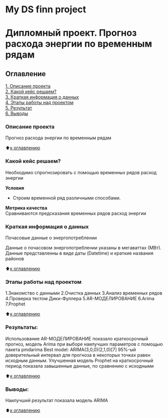 # My DS finn project
# Дипломный проект. Прогноз расхода энергии по временным рядам

## Оглавление  
[1. Описание проекта](.README.md#Описание-проекта)  
[2. Какой кейс решаем?](.README.md#Какой-кейс-решаем)  
[3. Краткая информация о данных](.README.md#Краткая-информация-о-данных)  
[4. Этапы работы над проектом](.README.md#Этапы-работы-над-проектом)  
[5. Результат](.README.md#Результат)    
[6. Выводы](.README.md#Выводы) 

### Описание проекта    
Прогноз расхода энергии по временным рядам

:arrow_up:[к оглавлению](_)


### Какой кейс решаем?    
Необходимо спрогнозировать с помощью временных рядов расход энергии

**Условия**  
- Строим временной ряд различными способами.

**Метрика качества**     
Сравниваются предсказания временных рядов расход энергии


### Краткая информация о данных

Почасовые данные о энергопотреблении

Данные о почасовом энергопотреблении указаны в мегаваттах (МВт).
Данные представленны в виде даты (Datetime) и краткие названия районов 
  
:arrow_up:[к оглавлению](.README.md#Оглавление)


### Этапы работы над проектом  
1.Знакомство с данными
2.Очистка данных
3.Анализ временных рядов
4.Проверка тестом Дики-Фуллера
5.AR-МОДЕЛИРОВАНИЕ
6.Arima
7.Prophet



:arrow_up:[к оглавлению](.README.md#Оглавление)


### Результаты:  
Использование AR-МОДЕЛИРОВАНИЕ показало краткосрочный прогноз, модель Аrima при выборе наилучших параметров с помощью пакета pmdarima Best model:  ARIMA(3,0,0)(2,1,0)[7] 95%-ый доверительный интервал для прогноза в некоторых точках равен исходным данным. Улучшенная модель Prophet на краткосрочный период показала завышенные данные, по сравнению с исходными

:arrow_up:[к оглавлению](.README.md#Оглавление)


### Выводы:  
Наилучший результат показала модель ARIMA

:arrow_up:[к оглавлению](.README.md#Оглавление)
